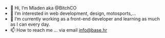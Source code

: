 - 👋 Hi, I’m Mladen aka @BitchCO
- 👀 I’m interested in web development, design, motosports,...
- 🌱 I’m currently working as a front-end developer and learning as much as I can every day.
- 📫 How to reach me ... via email info@base.hr

<!---
BitchCO/BitchCO is a ✨ special ✨ repository because its `README.md` (this file) appears on your GitHub profile.
You can click the Preview link to take a look at your changes.
--->
